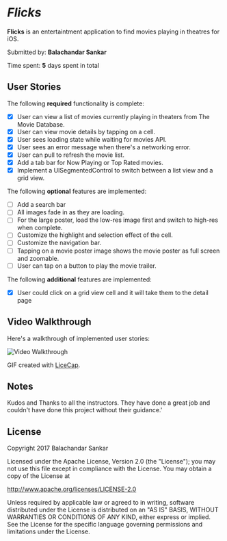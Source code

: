 # *Flicks*

**Flicks** is an entertaintment application to find movies playing in theatres for iOS.

Submitted by: **Balachandar Sankar**

Time spent: **5** days spent in total

## User Stories

The following **required** functionality is complete:

* [x] User can view a list of movies currently playing in theaters from The Movie Database.
* [x] User can view movie details by tapping on a cell.
* [x] User sees loading state while waiting for movies API. 
* [x] User sees an error message when there's a networking error.  
* [x] User can pull to refresh the movie list.
* [x] Add a tab bar for Now Playing or Top Rated movies. 
* [x] Implement a UISegmentedControl to switch between a list view and a grid view.

The following **optional** features are implemented:
* [ ] Add a search bar
* [ ] All images fade in as they are loading.
* [ ] For the large poster, load the low-res image first and switch to high-res when complete.
* [ ] Customize the highlight and selection effect of the cell.
* [ ] Customize the navigation bar.
* [ ] Tapping on a movie poster image shows the movie poster as full screen and zoomable. 
* [ ] User can tap on a button to play the movie trailer.

The following **additional** features are implemented:

- [x] User could click on a grid view cell and it will take them to the detail page

## Video Walkthrough 

Here's a walkthrough of implemented user stories:

<img src='https://raw.githubusercontent.com/bala-sankar/Flicks/master/flicks.gif' title='Video Walkthrough' width='' alt='Video Walkthrough' />

GIF created with [LiceCap](http://www.cockos.com/licecap/).

## Notes

Kudos and Thanks to all the instructors. They have done a great job and couldn't have done this project without their guidance.'

## License

Copyright 2017 Balachandar Sankar

Licensed under the Apache License, Version 2.0 (the "License");
you may not use this file except in compliance with the License.
You may obtain a copy of the License at

http://www.apache.org/licenses/LICENSE-2.0

Unless required by applicable law or agreed to in writing, software
distributed under the License is distributed on an "AS IS" BASIS,
WITHOUT WARRANTIES OR CONDITIONS OF ANY KIND, either express or implied.
See the License for the specific language governing permissions and
limitations under the License.
